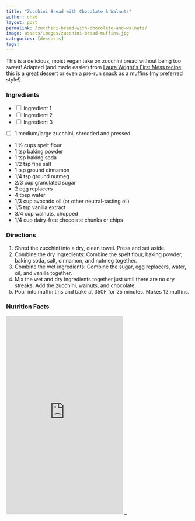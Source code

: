 ```yaml
---
title: "Zucchini Bread with Chocolate & Walnuts"
author: chad
layout: post
permalink: /zucchini-bread-with-chocolate-and-walnuts/
image: assets/images/zucchini-bread-muffins.jpg
categories: [desserts]
tags:
---
```


This is a delicious, moist vegan take on zucchini bread without being too sweet! Adapted 
(and made easier) from [Laura Wright's First Mess recipe](https://thefirstmess.com/2020/08/12/vegan-spelt-zucchini-bread-recipe/#recipe), 
this is a great dessert or even a pre-run snack as a muffins (my preferred style!). 

<h3> Ingredients </h3>

<ul>
  <li><input type="checkbox"> Ingredient 1</li>
  <li><input type="checkbox"> Ingredient 2</li>
  <li><input type="checkbox"> Ingredient 3</li>
</ul>

- [ ] 1 medium/large zucchini, shredded and pressed
- 1 ½ cups spelt flour
- 1 tsp baking powder
- 1 tsp baking soda 
- 1/2 tsp fine salt
- 1 tsp ground cinnamon
- 1/4 tsp ground nutmeg
- 2/3 cup granulated sugar
- 2 egg replacers
- 4 tbsp water
- 1/3 cup avocado oil (or other neutral-tasting oil)
- 1/5 tsp vanilla extract 
- 3/4 cup walnuts, chopped
- 1/4 cup dairy-free chocolate chunks or chips

<h3> Directions </h3>

1. Shred the zucchini into a dry, clean towel. Press and set aside. 
2. Combine the dry ingredients: Combine the spelt flour, baking powder, baking soda, salt, cinnamon, and nutmeg together. 
3. Combine the wet ingredients: Combine the sugar, egg replacers, water, oil, and vanilla together. 
4. Mix the wet and dry ingredients together just until there are no dry streaks. Add the zucchini, walnuts, and chocolate. 
5. Pour into muffin tins and bake at 350F for 25 minutes. Makes 12 muffins. 

<h3> Nutrition Facts </h3>

<iframe title="CRONOMETER.com" width="320" height="540" src="https://cronometer.com/facts.html?food=39079755&measure=117096013&labelType=AMERICAN_2016" frameborder="0"></iframe>
_